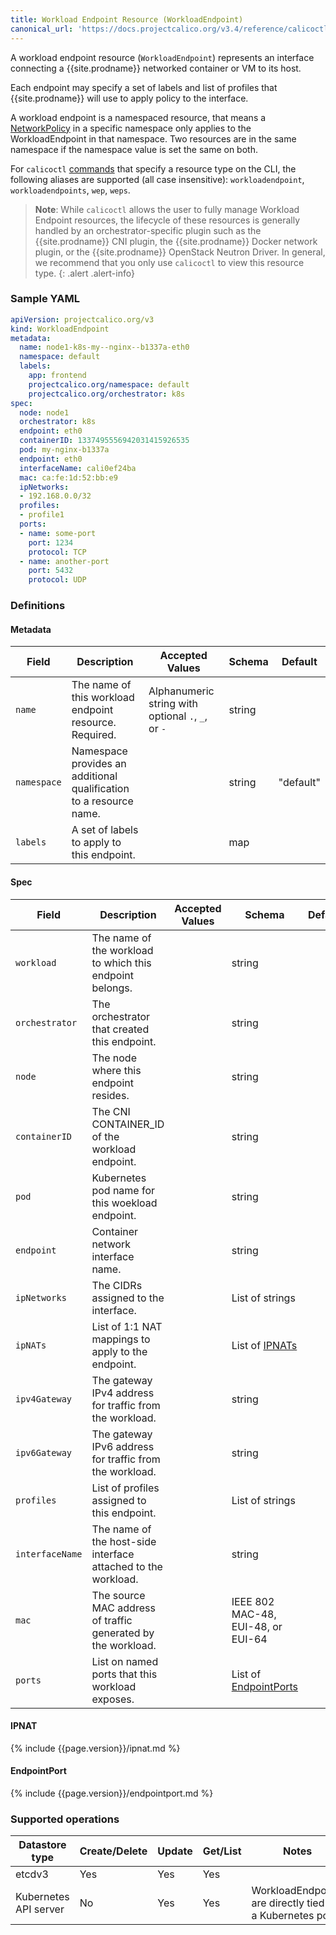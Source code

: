 ```yaml
---
title: Workload Endpoint Resource (WorkloadEndpoint)
canonical_url: 'https://docs.projectcalico.org/v3.4/reference/calicoctl/resources/workloadendpoint'
---
```


A workload endpoint resource (`WorkloadEndpoint`) represents an interface
connecting a {{site.prodname}} networked container or VM to its host.

Each endpoint may specify a set of labels and list of profiles that {{site.prodname}} will use
to apply policy to the interface.

A workload endpoint is a namespaced resource, that means a
[NetworkPolicy]({{site.baseurl}}/{{page.version}}/reference/calicoctl/resources/networkpolicy)
in a specific namespace only applies to the WorkloadEndpoint in that namespace.
Two resources are in the same namespace if the namespace value is set the same
on both.

For `calicoctl` [commands]({{site.baseurl}}/{{page.version}}/reference/calicoctl/commands/)
that specify a resource type on the CLI, the following aliases are supported (all case
insensitive): `workloadendpoint`, `workloadendpoints`, `wep`, `weps`.

> **Note**: While `calicoctl` allows the user to fully manage Workload Endpoint resources,
> the lifecycle of these resources is generally handled by an orchestrator-specific
> plugin such as the {{site.prodname}} CNI plugin, the {{site.prodname}} Docker network plugin,
> or the {{site.prodname}} OpenStack Neutron Driver. In general, we recommend that you only
> use `calicoctl` to view this resource type.
{: .alert .alert-info}


### Sample YAML

```yaml
apiVersion: projectcalico.org/v3
kind: WorkloadEndpoint
metadata:
  name: node1-k8s-my--nginx--b1337a-eth0
  namespace: default
  labels:
    app: frontend
    projectcalico.org/namespace: default
    projectcalico.org/orchestrator: k8s
spec:
  node: node1
  orchestrator: k8s
  endpoint: eth0
  containerID: 1337495556942031415926535
  pod: my-nginx-b1337a
  endpoint: eth0
  interfaceName: cali0ef24ba
  mac: ca:fe:1d:52:bb:e9
  ipNetworks:
  - 192.168.0.0/32
  profiles:
  - profile1
  ports:
  - name: some-port
    port: 1234
    protocol: TCP
  - name: another-port
    port: 5432
    protocol: UDP
```

### Definitions

#### Metadata

| Field     | Description                                                        | Accepted Values                                          | Schema | Default   |
|-----------|--------------------------------------------------------------------|----------------------------------------------------------|--------|-----------|
| `name`      | The name of this workload endpoint resource. Required.             |  Alphanumeric string with optional `.`, `_`, or `-`      | string |           |
| `namespace` | Namespace provides an additional qualification to a resource name. |                                                          | string | "default" |
| `labels`    | A set of labels to apply to this endpoint.                         |                                                          |   map  |           |

#### Spec

| Field          | Description                                                   | Accepted Values | Schema                                 | Default |
|----------------|---------------------------------------------------------------|-----------------|----------------------------------------|---------|
| `workload`       | The name of the workload to which this endpoint belongs.      |                 | string                                 |
| `orchestrator`   | The orchestrator that created this endpoint.                  |                 | string                                 |
| `node`           | The node where this endpoint resides.                         |                 | string                                 |
| `containerID`    | The CNI CONTAINER_ID of the workload endpoint.                |                 | string                                 |
| `pod`            | Kubernetes pod name for this woekload endpoint.               |                 | string                                 |
| `endpoint`       | Container network interface name.                             |                 | string                                 |
| `ipNetworks`     | The CIDRs assigned to the interface.                          |                 | List of strings                        |
| `ipNATs`         | List of 1:1 NAT mappings to apply to the endpoint.            |                 | List of [IPNATs](#ipnat)               |
| `ipv4Gateway`    | The gateway IPv4 address for traffic from the workload.       |                 | string                                 |
| `ipv6Gateway`    | The gateway IPv6 address for traffic from the workload.       |                 | string                                 |
| `profiles`       | List of profiles assigned to this endpoint.                   |                 | List of strings                        |
| `interfaceName`  | The name of the host-side interface attached to the workload. |                 | string                                 |
| `mac`            | The source MAC address of traffic generated by the workload.  |                 | IEEE 802 MAC-48, EUI-48, or EUI-64     |
| `ports`          | List on named ports that this workload exposes.               |                 | List of [EndpointPorts](#endpointport) |


#### IPNAT

{% include {{page.version}}/ipnat.md %}

#### EndpointPort

{% include {{page.version}}/endpointport.md %}

### Supported operations

| Datastore type        | Create/Delete | Update | Get/List | Notes
|-----------------------|---------------|--------|----------|------
| etcdv3                | Yes           | Yes    | Yes      |
| Kubernetes API server | No            | Yes    | Yes      | WorkloadEndpoints are directly tied to a Kubernetes pod.
